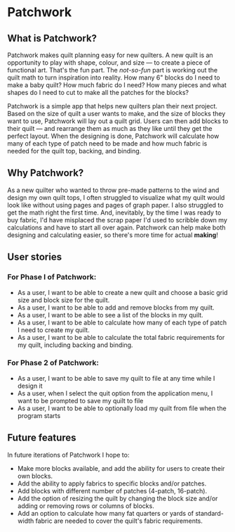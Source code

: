 # Patchwork

## What is Patchwork?
Patchwork makes quilt planning easy for new quilters. A new quilt is an opportunity to play with shape, colour, and size — to create a piece of functional art. That's the fun part. The *not-so-fun* part is working out the quilt math to turn inspiration into reality. How many 6" blocks do I need to make a baby quilt? How much fabric do I need? How many pieces and what shapes do I need to cut to make all the patches for the blocks? 

Patchwork is a simple app that helps new quilters plan their next project. Based on the size of quilt a user wants to make, and the size of blocks they want to use, Patchwork will lay out a quilt grid. Users can then add blocks to their quilt — and rearrange them as much as they like until they get the perfect layout. When the designing is done, Patchwork will calculate how many of each type of patch need to be made and how much fabric is needed for the quilt top, backing, and binding.

## Why Patchwork?
As a new quilter who wanted to throw pre-made patterns to the wind and design my own quilt tops, I often struggled to visualize what my quilt would look like without using pages and pages of graph paper. I also struggled to get the math right the first time. And, inevitably, by the time I was ready to buy fabric, I'd have misplaced the scrap paper I'd used to scribble down my calculations and have to start all over again. Patchwork can help make both designing and calculating easier, so there's more time for actual **making**!

## User stories
### For Phase I of Patchwork:
- As a user, I want to be able to create a new quilt and choose a basic grid size and block size for the quilt.
- As a user, I want to be able to add and remove blocks from my quilt.
- As a user, I want to be able to see a list of the blocks in my quilt.
- As a user, I want to be able to calculate how many of each type of patch I need to create my quilt.
- As a user, I want to be able to calculate the total fabric requirements for my quilt, including backing and binding.
### For Phase 2 of Patchwork:
- As a user, I want to be able to save my quilt to file at any time while I design it
- As a user, when I select the quit option from the application menu, I want to be prompted to save my quilt to file
- As a user, I want to be able to optionally load my quilt from file when the program starts

## Future features
In future iterations of Patchwork I hope to:
- Make more blocks available, and add the ability for users to create their own blocks.
- Add the ability to apply fabrics to specific blocks and/or patches.
- Add blocks with different number of patches (4-patch, 16-patch).
- Add the option of resizing the quilt by changing the block size and/or adding or removing rows or columns of blocks.
- Add an option to calculate how many fat quarters or yards of standard-width fabric are needed to cover the quilt's fabric requirements.
